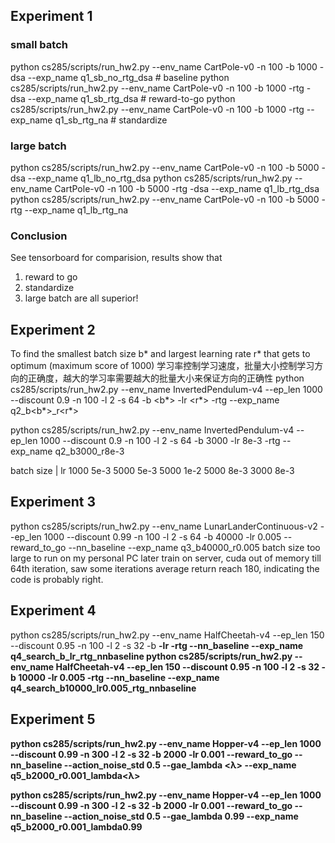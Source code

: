 ## Experiment 1
### small batch
python cs285/scripts/run_hw2.py --env_name CartPole-v0 -n 100 -b 1000 -dsa --exp_name q1_sb_no_rtg_dsa            # baseline
python cs285/scripts/run_hw2.py --env_name CartPole-v0 -n 100 -b 1000 -rtg -dsa --exp_name q1_sb_rtg_dsa          # reward-to-go
python cs285/scripts/run_hw2.py --env_name CartPole-v0 -n 100 -b 1000 -rtg --exp_name q1_sb_rtg_na                # standardize

### large batch
python cs285/scripts/run_hw2.py --env_name CartPole-v0 -n 100 -b 5000 -dsa --exp_name q1_lb_no_rtg_dsa
python cs285/scripts/run_hw2.py --env_name CartPole-v0 -n 100 -b 5000 -rtg -dsa --exp_name q1_lb_rtg_dsa
python cs285/scripts/run_hw2.py --env_name CartPole-v0 -n 100 -b 5000 -rtg --exp_name q1_lb_rtg_na

### Conclusion
See tensorboard for comparision, results show that
1) reward to go
2) standardize
3) large batch
are all superior!

## Experiment 2
To find the smallest batch size b* and largest learning rate r* that gets to optimum (maximum score of 1000)
学习率控制学习速度，批量大小控制学习方向的正确度，越大的学习率需要越大的批量大小来保证方向的正确性 
python cs285/scripts/run_hw2.py --env_name InvertedPendulum-v4 --ep_len 1000 --discount 0.9 -n 100 -l 2 -s 64 -b <b*> -lr <r*> -rtg --exp_name q2_b<b*>_r<r*>

python cs285/scripts/run_hw2.py --env_name InvertedPendulum-v4 --ep_len 1000 --discount 0.9 -n 100 -l 2 -s 64 -b 3000 -lr 8e-3 -rtg --exp_name q2_b3000_r8e-3

batch size | lr
1000 5e-3
5000 5e-3
5000 1e-2
5000 8e-3
3000 8e-3

## Experiment 3
python cs285/scripts/run_hw2.py --env_name LunarLanderContinuous-v2 --ep_len 1000 --discount 0.99 -n 100 -l 2 -s 64 -b 40000 -lr 0.005 --reward_to_go --nn_baseline --exp_name q3_b40000_r0.005
batch size too large to run on my personal PC
later train on server, cuda out of memory till 64th iteration, saw some iterations average return reach 180, indicating the code is probably right.

## Experiment 4
python cs285/scripts/run_hw2.py --env_name HalfCheetah-v4 --ep_len 150 --discount 0.95 -n 100 -l 2 -s 32 -b <b> -lr <r> -rtg --nn_baseline --exp_name q4_search_b<b>_lr<r>_rtg_nnbaseline
python cs285/scripts/run_hw2.py --env_name HalfCheetah-v4 --ep_len 150 --discount 0.95 -n 100 -l 2 -s 32 -b 10000 -lr 0.005 -rtg --nn_baseline --exp_name q4_search_b10000_lr0.005_rtg_nnbaseline
    
    
## Experiment 5
python cs285/scripts/run_hw2.py --env_name Hopper-v4 --ep_len 1000 --discount 0.99 -n 300 -l 2 -s 32 -b 2000 -lr 0.001 --reward_to_go --nn_baseline --action_noise_std 0.5 --gae_lambda <λ> --exp_name q5_b2000_r0.001_lambda<λ>

python cs285/scripts/run_hw2.py --env_name Hopper-v4 --ep_len 1000 --discount 0.99 -n 300 -l 2 -s 32 -b 2000 -lr 0.001 --reward_to_go --nn_baseline --action_noise_std 0.5 --gae_lambda 0.99 --exp_name q5_b2000_r0.001_lambda0.99

